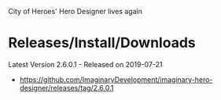 City of Heroes' Hero Designer lives again

# Releases/Install/Downloads

 Latest Version 2.6.0.1 - Released on 2019-07-21
 - https://github.com/ImaginaryDevelopment/imaginary-hero-designer/releases/tag/2.6.0.1
